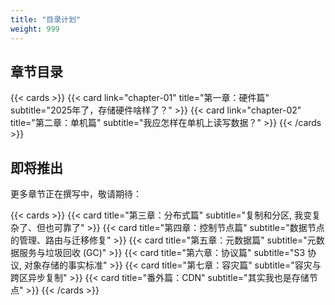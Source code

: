 ```yaml
---
title: "目录计划"
weight: 999
---
```



## 章节目录

{{< cards >}}
  {{< card link="chapter-01" title="第一章：硬件篇" subtitle="2025年了，存储硬件啥样了？" >}}
  {{< card link="chapter-02" title="第二章：单机篇" subtitle="我应怎样在单机上读写数据？" >}}
{{< /cards >}}

## 即将推出

更多章节正在撰写中，敬请期待：

{{< cards >}}
  {{< card title="第三章：分布式篇" subtitle="复制和分区, 我变复杂了、但也可靠了" >}}
  {{< card title="第四章：控制节点篇" subtitle="数据节点的管理、路由与迁移修复" >}}
  {{< card title="第五章：元数据篇" subtitle="元数据服务与垃圾回收 (GC)" >}}
  {{< card title="第六章：协议篇" subtitle="S3 协议, 对象存储的事实标准" >}}
  {{< card title="第七章：容灾篇" subtitle="容灾与跨区异步复制" >}}
  {{< card title="番外篇：CDN" subtitle="其实我也是存储节点" >}}
{{< /cards >}}